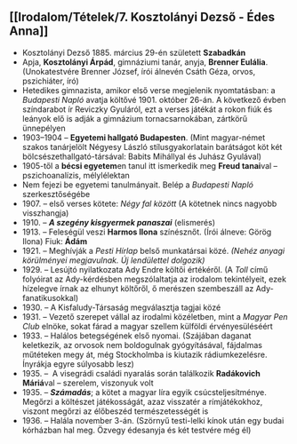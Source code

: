## [[Irodalom/Tételek/7. Kosztolányi Dezső - Édes Anna]]

- Kosztolányi Dezső 1885. március 29-én született **Szabadkán**
- Apja, **Kosztolányi Árpád**, gimnáziumi tanár, anyja, **Brenner Eulália**. (Unokatestvére Brenner József, írói álnevén Csáth Géza, orvos, pszichiáter, író)
- Hetedikes gimnazista, amikor első verse megjelenik nyomtatásban: a _Budapesti Napló_ avatja költővé 1901. október 26-án. A következő évben színdarabot ír Reviczky Gyuláról, ezt a verses játékát a rokon fiúk és leányok elő is adják a gimnázium tornacsarnokában, zártkörű ünnepélyen
- 1903–1904 – **Egyetemi hallgató Budapesten**. (Mint magyar-német szakos tanárjelölt Négyesy László stílusgyakorlatain barátságot köt két bölcsészethallgató-társával: Babits Mihállyal és Juhász Gyulával)
- 1905-től a **bécsi egyetem**en tanul itt ismerkedik meg **Freud tanai**val – pszichoanalízis, mélylélektan
- Nem fejezi be egyetemi tanulmányait. Belép a _Budapesti Napló_ szerkesztőségébe
- 1907\. – első verses kötete: _Négy fal között_ (A kötetnek nincs nagyobb visszhangja)
- 1910\. – **_A szegény kisgyermek panaszai_** (elismerés)
- 1913\. – Feleségül veszi **Harmos Ilona** színésznőt. (Írói álneve: Görög Ilona) Fiuk: **Ádám**
- 1921\. – Meghívják a _Pesti Hírlap_ belső munkatársai közé. _(Nehéz anyagi körülményei megjavulnak. Új lendülettel dolgozik)_
- 1929\. – Lesújtó nyilatkozata Ady Endre költői értékéről. (A _Toll_ című folyóirat az Ady-kérdésben megszólaltatja az irodalom tekintélyeit, ezek hízelegve írnak az elhunyt költőről, ő merészen szembeszáll az Ady-fanatikusokkal)
- 1930\. – A Kisfaludy-Társaság megválasztja tagjai közé
- 1931\. – Vezető szerepet vállal az irodalmi közéletben, mint a _Magyar Pen Club_ elnöke, sokat fárad a magyar szellem külföldi érvényesüléséért
- 1933\. – Halálos betegségének első nyomai. (Szájában daganat keletkezik, az orvosok nem boldogulnak gyógyításával, fájdalmas műtéteken megy át, még Stockholmba is kiutazik rádiumkezelésre. Ínyrákja egyre súlyosabb lesz)
- 1935\. –  A visegrádi családi nyaralás során találkozik **Radákovich Máriá**val – szerelem, viszonyuk volt
- 1935\. – **_Számadás_**; a kötet a magyar líra egyik csúcsteljesítménye. Megőrzi a költészet játékosságát, azaz visszatér a rímjátékokhoz, viszont megőrzi az élőbeszéd természetességét is
- 1936\. – Halála november 3-án. (Szörnyű testi-lelki kínok után egy budai kórházban hal meg. Özvegy édesanyja és két testvére még él)